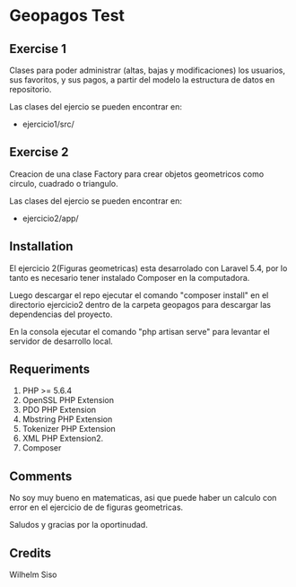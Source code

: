 # Geopagos Test

## Exercise 1

Clases para poder administrar (altas, bajas y modificaciones) los usuarios, sus favoritos, y sus pagos, a partir del modelo la estructura de datos en repositorio.

Las clases del ejercio se pueden encontrar en:

* ejercicio1/src/

## Exercise 2

Creacion de una clase Factory para crear objetos geometricos como circulo, cuadrado o triangulo.

Las clases del ejercio se pueden encontrar en:

* ejercicio2/app/

## Installation

El ejercicio 2(Figuras geometricas) esta desarrolado con Laravel 5.4, por lo tanto es necesario tener instalado Composer en la computadora.

Luego descargar el repo ejecutar el comando "composer install" en el directorio ejercicio2 dentro de la carpeta geopagos para descargar las dependencias del proyecto.

En la consola ejecutar el comando "php artisan serve" para levantar el servidor de desarrollo local.

## Requeriments
1. PHP >= 5.6.4
2. OpenSSL PHP Extension
3. PDO PHP Extension
4. Mbstring PHP Extension
5. Tokenizer PHP Extension
6. XML PHP Extension2.
7. Composer

## Comments

No soy muy bueno en matematicas, asi que puede haber un calculo con error en el ejercicio de de figuras geometricas.

Saludos y gracias por la oportinudad.

## Credits

Wilhelm Siso

